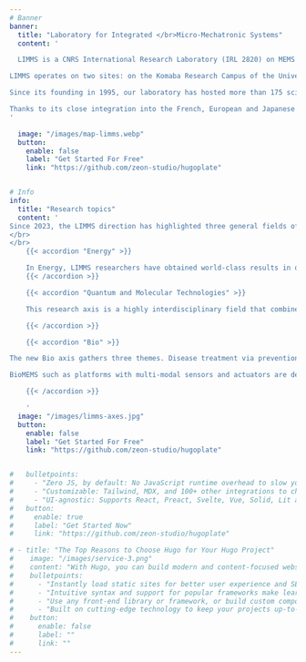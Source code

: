 ```yaml
---
# Banner
banner:
  title: "Laboratory for Integrated </br>Micro-Mechatronic Systems"
  content: '

  LIMMS is a CNRS International Research Laboratory (IRL 2820) on MEMS and NEMS (Micro- and Nano-Electro-Mechanical Systems), jointly operated by France (CNRS, [Institute for Sciences of Engineering and Systems](https://www.insis.cnrs.fr)), and Japan (University of Tokyo, [Institute of Industrial Science](https://www.iis.u-tokyo.ac.jp/en/)).

LIMMS operates on two sites: on the Komaba Research Campus of the University of Tokyo in Japan, and at the university hospital of Centre Oscar Lambret, in Lille, France.

Since its founding in 1995, our laboratory has hosted more than 175 scientists from France and Europe (mainly CNRS researchers and JSPS postdoctoral fellows).

Thanks to its close integration into the French, European and Japanese research landscapes, LIMMS has been a focal point and a coordinating institution for major interdisciplinary and international projects such as [SMMIL-E](/smmil-e), iLITE and EUJO-LIMMS
'

  image: "/images/map-limms.webp"
  button:
    enable: false
    label: "Get Started For Free"
    link: "https://github.com/zeon-studio/hugoplate"


# Info
info:
  title: "Research topics"
  content: '
Since 2023, the LIMMS direction has highlighted three general fields of applications in micro and nanotechnologies by proposing three specific research axes: Energy, Bio, Quantum and Molecular Technologies. For more information about research at LIMMS, [download LIMMS booklet 2023](/files/Booklet2023.pdf)
</br>
</br>
    {{< accordion "Energy" >}}

    In Energy, LIMMS researchers have obtained world-class results in developing phononic crystals for heat focusing. LIMMS technologies are at the cutting edge regarding thermoelectric micro-devices and have confirmed new concepts in thermionic cooling. Interface research programs are also set to find solutions to power the Internet of Things (IoT) based on energy harvesters integrated with Smart MEMS devices."
    {{< /accordion >}}

    {{< accordion "Quantum and Molecular Technologies" >}}

    This research axis is a highly interdisciplinary field that combines cutting research from physics, chemistry, and biology. This axis bridges the two other axes (energy and biology), while also exploring its unique research questions. At the heart of this axis lies the exploration and integration of quantum technology and molecular technology. Quantum technology is concerned with the use of quantum mechanics to develop new technologies, such as manipulating the transport of heat, electrons or light, while molecular technology deals with the study and manipulation of molecules and their properties. Our research ranges from fundamental endeavors such as single-electron transfer in electrochemistry to the storing of massive data in DNA, the sensing of biomolecules, or the integration of electronics into our everyday life with flexible electronics.

    {{< /accordion >}}

    {{< accordion "Bio" >}}

The new Bio axis gathers three themes. Disease treatment via prevention and detection is investigated by developing new devices for diagnosis and vaccine delivery. With a complementary approach, implantable tissues and devices are also key activities. This branch is related to complex tissues opening to organ modelling where the cellular and even the molecular scale are investigated. Researchers seek to better understand blood vessel formation, neuronal communication behavior, and the interaction of metabolic organs such as the liver and pancreas. By studying different organs, LIMMS aims at understanding the role of tissues and especially cell interactions in diseased and healthy tissues.

BioMEMS such as platforms with multi-modal sensors and actuators are developed in LIMMS to help investigate organ behavior and create biohybrid systems. Biocompatible materials and/or cells are also used to create Bio-robotic systems. A particularity of the Bio axis is the complementary contribution of an international team, SMMIL-E. Its activities are focused on research against cancer, at the interface between BioMEMS and Organ modeling.

    {{< /accordion >}}

    '
  image: "/images/limms-axes.jpg"
  button:
    enable: false
    label: "Get Started For Free"
    link: "https://github.com/zeon-studio/hugoplate"


#   bulletpoints:
#     - "Zero JS, by default: No JavaScript runtime overhead to slow you down."
#     - "Customizable: Tailwind, MDX, and 100+ other integrations to choose from."
#     - "UI-agnostic: Supports React, Preact, Svelte, Vue, Solid, Lit and more."
#   button:
#     enable: true
#     label: "Get Started Now"
#     link: "https://github.com/zeon-studio/hugoplate"

# - title: "The Top Reasons to Choose Hugo for Your Hugo Project"
#    image: "/images/service-3.png"
#    content: "With Hugo, you can build modern and content-focused websites without sacrificing performance or ease of use."
#    bulletpoints:
#      - "Instantly load static sites for better user experience and SEO."
#      - "Intuitive syntax and support for popular frameworks make learning and using Hugo a breeze."
#      - "Use any front-end library or framework, or build custom components, for any project size."
#      - "Built on cutting-edge technology to keep your projects up-to-date with the latest web standards."
#    button:
#      enable: false
#      label: ""
#      link: ""
---
```

